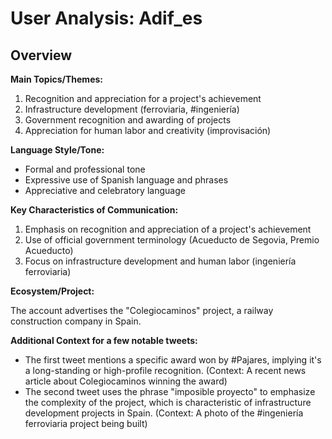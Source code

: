 # User Analysis: Adif_es

## Overview

**Main Topics/Themes:**

1. Recognition and appreciation for a project's achievement
2. Infrastructure development (ferroviaria, #ingeniería)
3. Government recognition and awarding of projects
4. Appreciation for human labor and creativity (improvisación)

**Language Style/Tone:**

* Formal and professional tone
* Expressive use of Spanish language and phrases
* Appreciative and celebratory language

**Key Characteristics of Communication:**

1. Emphasis on recognition and appreciation of a project's achievement
2. Use of official government terminology (Acueducto de Segovia, Premio Acueducto)
3. Focus on infrastructure development and human labor (ingeniería ferroviaria)

**Ecosystem/Project:**

The account advertises the "Colegiocaminos" project, a railway construction company in Spain.

**Additional Context for a few notable tweets:**

* The first tweet mentions a specific award won by #Pajares, implying it's a long-standing or high-profile recognition. (Context: A recent news article about Colegiocaminos winning the award)
* The second tweet uses the phrase "imposible proyecto" to emphasize the complexity of the project, which is characteristic of infrastructure development projects in Spain. (Context: A photo of the #ingeniería ferroviaria project being built)